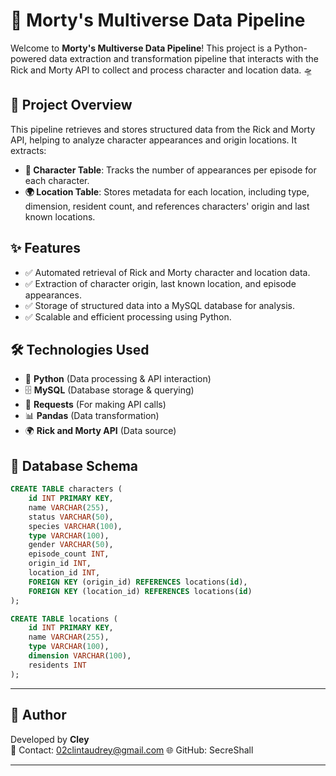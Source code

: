 # 🚀 Morty's Multiverse Data Pipeline

Welcome to **Morty's Multiverse Data Pipeline**! This project is a Python-powered data extraction and transformation pipeline that interacts with the Rick and Morty API to collect and process character and location data. 🛸

## 📌 Project Overview

This pipeline retrieves and stores structured data from the Rick and Morty API, helping to analyze character appearances and origin locations. It extracts:

- **🦸 Character Table**: Tracks the number of appearances per episode for each character.
- **🌍 Location Table**: Stores metadata for each location, including type, dimension, resident count, and references characters' origin and last known locations.


## ✨ Features

- ✅ Automated retrieval of Rick and Morty character and location data.
- ✅ Extraction of character origin, last known location, and episode appearances.
- ✅ Storage of structured data into a MySQL database for analysis.
- ✅ Scalable and efficient processing using Python.

## 🛠 Technologies Used

- 🐍 **Python** (Data processing & API interaction)
- 🗄 **MySQL** (Database storage & querying)
- 🔗 **Requests** (For making API calls)
- 📊 **Pandas** (Data transformation)
- 🌍 **Rick and Morty API** (Data source)

## 📂 Database Schema

```sql
CREATE TABLE characters (
    id INT PRIMARY KEY,
    name VARCHAR(255),
    status VARCHAR(50),
    species VARCHAR(100),
    type VARCHAR(100),
    gender VARCHAR(50),
    episode_count INT,
    origin_id INT,
    location_id INT,
    FOREIGN KEY (origin_id) REFERENCES locations(id),
    FOREIGN KEY (location_id) REFERENCES locations(id)
);

CREATE TABLE locations (
    id INT PRIMARY KEY,
    name VARCHAR(255),
    type VARCHAR(100),
    dimension VARCHAR(100),
    residents INT
);
```

---

## 👤 Author
Developed by **Cley**  
📧 Contact: 02clintaudrey@gmail.com 
🌐 GitHub: SecreShall

---

